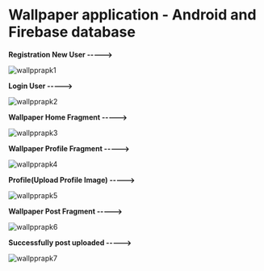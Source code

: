 # Wallpaper application - Android and Firebase database

**Registration New User ----->**

![wallpprapk1](https://user-images.githubusercontent.com/102401268/221366043-9e1ce0d1-72ba-410f-9e8f-41d47a8c6fc0.png)

**Login User ----->**

![wallpprapk2](https://user-images.githubusercontent.com/102401268/221367609-92260ea3-2b3d-434c-84dd-022fe63bbc9e.png)

**Wallpaper Home Fragment ----->**

![wallpprapk3](https://user-images.githubusercontent.com/102401268/221367630-bd465513-3ef1-4cca-9830-8701917eea9e.png)

**Wallpaper Profile Fragment ----->**

![wallpprapk4](https://user-images.githubusercontent.com/102401268/221367727-5e8180f9-fb3a-4768-a93f-66a0c89279c0.png)

**Profile(Upload Profile Image) ----->**

![wallpprapk5](https://user-images.githubusercontent.com/102401268/221367841-e415d945-07d9-4e20-be26-a2024aa09a97.png)

**Wallpaper Post Fragment ----->**

![wallpprapk6](https://user-images.githubusercontent.com/102401268/221367882-95cebfbe-96d1-4bf3-8c0a-6b9f34125519.png)

**Successfully post uploaded ----->**

![wallpprapk7](https://user-images.githubusercontent.com/102401268/221367945-998b096f-9699-4cc7-b26f-585892ea4314.png)
